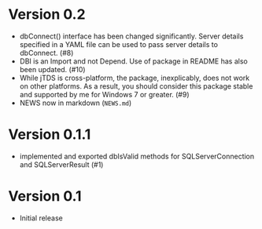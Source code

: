 # Version 0.2

- dbConnect() interface has been changed significantly. Server details specified in a YAML file can be used to pass server details to dbConnect. (#8)
- DBI is an Import and not Depend. Use of package in README has also been updated. (#10)
- While jTDS is cross-platform, the package, inexplicably, does not work on other platforms. As a result, you should consider this package stable and supported by me for Windows 7 or greater. (#9)
- NEWS now in markdown (`NEWS.md`)

# Version 0.1.1

- implemented and exported dbIsValid methods for SQLServerConnection and SQLServerResult (#1)

# Version 0.1

- Initial release
